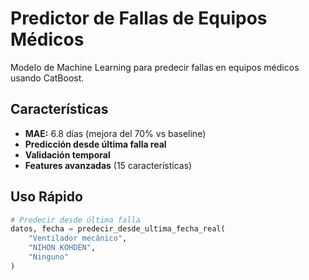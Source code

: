 # Predictor de Fallas de Equipos Médicos

Modelo de Machine Learning para predecir fallas en equipos médicos usando CatBoost.

## Características
- **MAE:** 6.8 días (mejora del 70% vs baseline)
- **Predicción desde última falla real**
- **Validación temporal**
- **Features avanzadas** (15 características)

## Uso Rápido
```python
# Predecir desde última falla
datos, fecha = predecir_desde_ultima_fecha_real(
    "Ventilador mecánico", 
    "NIHON KOHDEN", 
    "Ninguno"
)
